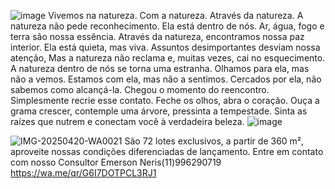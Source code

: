 ![image](https://github.com/user-attachments/assets/b2fdf029-3b8d-4515-bb54-66366f3b7b68)
Vivemos na natureza. Com a natureza. Através da natureza.
A natureza não pede reconhecimento. Ela está dentro de nós.
Ar, água, fogo e terra são nossa essência.
Através da natureza, encontramos nossa paz interior.
Ela está quieta, mas viva.
Assuntos desimportantes desviam nossa atenção,
Mas a natureza não reclama e, muitas vezes, cai no esquecimento.
A natureza dentro de nós se torna uma estranha.
Olhamos para ela, mas não a vemos.
Estamos com ela, mas não a sentimos.
Cercados por ela, não sabemos como alcançá-la.
Chegou o momento do reencontro.
Simplesmente recrie esse contato.
Feche os olhos, abra o coração.
Ouça a grama crescer, contemple uma árvore, pressinta a tempestade.
Sinta as raízes que nutrem e conectam você à verdadeira beleza.
![image](https://github.com/user-attachments/assets/1153a8c2-3ca9-48f1-9f98-2b70b5349b32)

![IMG-20250420-WA0021](https://github.com/user-attachments/assets/b96795d9-87c1-4d17-97f4-f80103b245a0)
São 72 lotes exclusivos, a partir de 360 m², aproveite nossas condições diferenciadas de lançamento. 
Entre em contato com nosso Consultor Emerson Neris(11)996290719
https://wa.me/qr/G6I7DOTPCL3RJ1 
